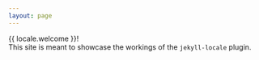 ```yaml
---
layout: page
---
```


{{ locale.welcome }}!  
This site is meant to showcase the workings of the `jekyll-locale` plugin.
